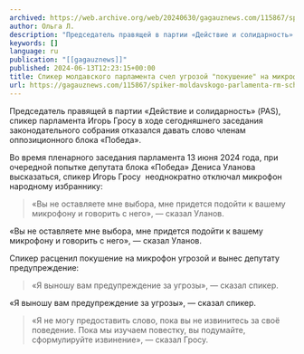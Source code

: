 ```yaml
---
archived: https://web.archive.org/web/20240630/gagauznews.com/115867/spiker-moldavskogo-parlamenta-rm-schel-ugrozoj-pokushenie-na-mikrofon-deputata-bloka-pobeda.html
author: Ольга Л.
description: "Председатель правящей в партии «Действие и солидарность» (PAS), спикер парламента Игорь Гросу в ходе сегодняшнего заседания законодательного собрания отказался давать слово членам оппозиционного блока «Победа». Во время пленарного заседания парламента 13 июня 2024 года, при очередной попытке депутата блока «Победа» Дениса Уланова высказаться, спикер Игорь Гросу  неоднократно отключал микрофон народному избраннику: «Вы не оставляете мне выбора, мне придется подойти к вашему микрофону и говорить с него», — сказал Уланов. Спикер расценил покушение на микрофон угрозой и вынес депутату предупреждение: «Я выношу вам предупреждение за угрозы», — сказал спикер. В ходе заседания парламента спикер также отказался предоставить слово еще одному депутату […]"
keywords: []
language: ru
publication: "[[gagauznews]]"
published: 2024-06-13T12:23:15+00:00
title: Спикер молдавского парламента счел угрозой "покушение" на микрофон депутата блока "Победа"
url: https://gagauznews.com/115867/spiker-moldavskogo-parlamenta-rm-schel-ugrozoj-pokushenie-na-mikrofon-deputata-bloka-pobeda.html
---
```


Председатель правящей в партии «Действие и солидарность» (PAS), спикер парламента Игорь Гросу в ходе сегодняшнего заседания законодательного собрания отказался давать слово членам оппозиционного блока «Победа».

Во время пленарного заседания парламента 13 июня 2024 года, при очередной попытке депутата блока «Победа» Дениса Уланова высказаться, спикер Игорь Гросу  неоднократно отключал микрофон народному избраннику:

> «Вы не оставляете мне выбора, мне придется подойти к вашему микрофону и говорить с него», — сказал Уланов.

«Вы не оставляете мне выбора, мне придется подойти к вашему микрофону и говорить с него», — сказал Уланов.

Спикер расценил покушение на микрофон угрозой и вынес депутату предупреждение:

> «Я выношу вам предупреждение за угрозы», — сказал спикер.

«Я выношу вам предупреждение за угрозы», — сказал спикер.

> «Я не могу предоставить слово, пока вы не извинитесь за своё поведение. Пока мы изучаем повестку, вы подумайте, сформулируйте извинение», — сказал Гросу.